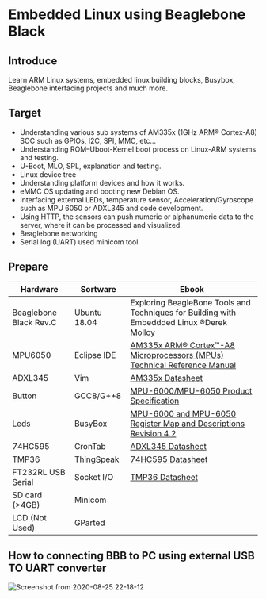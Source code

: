 <h1> Embedded Linux using Beaglebone Black </h1>

## Introduce
Learn ARM Linux systems, embedded linux building blocks, Busybox, Beaglebone interfacing projects and much more.

## Target
- Understanding various sub systems of AM335x (1GHz ARM® Cortex-A8) SOC such as GPIOs, I2C, SPI, MMC, etc...
- Understanding ROM–Uboot-Kernel boot process on Linux-ARM systems and testing.
- U-Boot, MLO, SPL, explanation and testing.
- Linux device tree
- Understanding platform devices and how it works.
- eMMC OS updating and booting new Debian OS.
- Interfacing external LEDs, temperature sensor, Acceleration/Gyroscope such as MPU 6050 or ADXL345 and code development.
- Using HTTP, the sensors can push numeric or alphanumeric data to the server, where it can be processed and visualized.
- Beaglebone networking
- Serial log (UART) used minicom tool

## Prepare

| Hardware             |Sortware      |Ebook                                                                                    |
|----------------------|--------------|-----------------------------------------------------------------------------------------|
|Beaglebone Black Rev.C|Ubuntu 18.04  |Exploring BeagleBone Tools and Techniques for Building with Embeddded Linux ®Derek Molloy|
|MPU6050               |Eclipse IDE   |[AM335x ARM® Cortex™-A8 Microprocessors (MPUs) Technical Reference Manual](https://e2e.ti.com/cfs-file/__key/communityserver-discussions-components-files/790/AM335x_5F00_techincal_5F00_reference_5F00_manual.pdf)|
|ADXL345               |Vim           |[AM335x Datasheet](https://www.ti.com/lit/ds/sprs717l/sprs717l.pdf?ts=1598362140689&ref_url=https%253A%252F%252Fwww.google.com%252F)|
|Button                |GCC8/G++8     |[MPU-6000/MPU-6050 Product Specification](https://invensense.tdk.com/wp-content/uploads/2015/02/MPU-6000-Datasheet1.pdf)|  
|Leds                  |BusyBox       |[MPU-6000 and MPU-6050 Register Map and Descriptions Revision 4.2](https://invensense.tdk.com/wp-content/uploads/2015/02/MPU-6000-Register-Map1.pdf)|
|74HC595               |CronTab       |[ADXL345 Datasheet](https://www.analog.com/media/en/technical-documentation/data-sheets/ADXL345.pdf)|
|TMP36                 |ThingSpeak    |[74HC595 Datasheet](https://www.onsemi.com/pub/Collateral/MC74HC595-D.PDF)|
|FT232RL USB Serial    |Socket I/O    |[TMP36 Datasheet](https://www.analog.com/media/en/technical-documentation/data-sheets/TMP35_36_37.pdf)|
|SD card (>4GB)        |Minicom
|LCD (Not Used)        |GParted

## How to connecting BBB to PC using external USB TO UART converter
![Screenshot from 2020-08-25 22-18-12](https://user-images.githubusercontent.com/32474027/91179255-3c4f7a00-e721-11ea-8006-a49083c3fb5e.png)

## 
